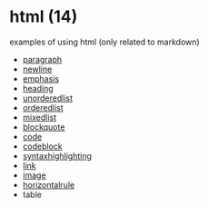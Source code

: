 # html (14)
examples of using html (only related to markdown)

+ [paragraph](paragraph.md)
+ [newline](newline.md)
+ [emphasis](emphasis.md)
+ [heading](heading.md)
+ [unorderedlist](unorderedlist.md)
+ [orderedlist](orderedlist.md)
+ [mixedlist](mixedlist.md)
+ [blockquote](blockquote.md)
+ [code](code.md)
+ [codeblock](codeblock.md)
+ [syntaxhighlighting](syntaxhighlighting.md)
+ [link](link.md)
+ [image](image.md)
+ [horizontalrule](horizontalrule.md)
+ table
